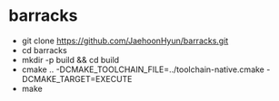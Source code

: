 # barracks

* git clone https://github.com/JaehoonHyun/barracks.git
* cd barracks 
* mkdir -p build && cd build
* cmake .. -DCMAKE_TOOLCHAIN_FILE=../toolchain-native.cmake -DCMAKE_TARGET=EXECUTE 
* make
